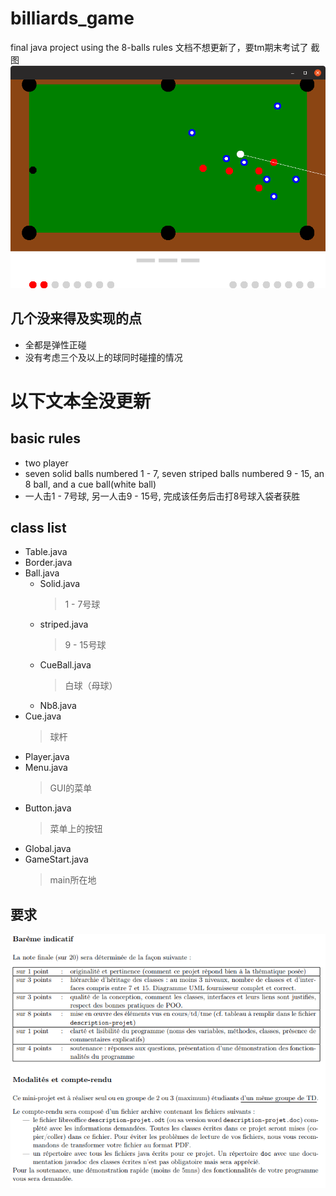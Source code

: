 # billiards_game
final java project using the 8-balls rules
文档不想更新了，要tm期末考试了
截图
![image](https://raw.githubusercontent.com/noob20000405/readme_pic/master/images/billardJeu.png)
## 几个没来得及实现的点
- 全都是弹性正碰
- 没有考虑三个及以上的球同时碰撞的情况
# 以下文本全没更新
## basic rules
- two player
- seven solid balls numbered 1 - 7, seven striped balls numbered 9 - 15, an 8 ball, and a cue ball(white ball)
- 一人击1 - 7号球, 另一人击9 - 15号, 完成该任务后击打8号球入袋者获胜
## class list
- Table.java
- Border.java
- Ball.java
  - Solid.java
    > 1 - 7号球
  - striped.java
    > 9 - 15号球
  - CueBall.java
    > 白球（母球）
  - Nb8.java
- Cue.java
  > 球杆
- Player.java
- Menu.java
  > GUI的菜单
- Button.java
  > 菜单上的按钮
- Global.java
- GameStart.java
  > main所在地
## 要求
![image](https://raw.githubusercontent.com/noob20000405/readme_pic/master/images/java_project_request.png)

